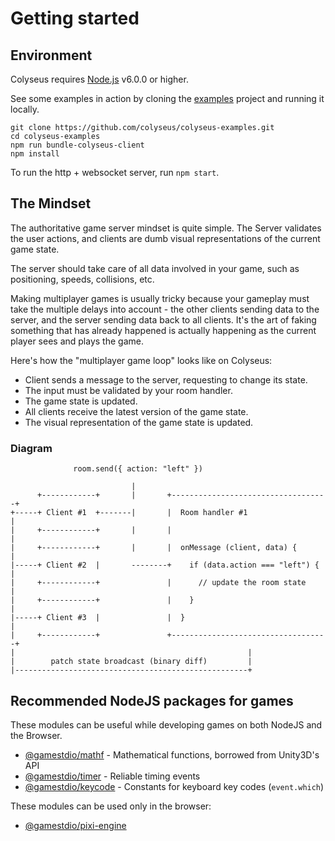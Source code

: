 # Getting started

## Environment

Colyseus requires [Node.js](https://nodejs.org/) v6.0.0 or higher.

See some examples in action by cloning the [examples](https://github.com/colyseus/colyseus-examples) project and running it locally.

```
git clone https://github.com/colyseus/colyseus-examples.git
cd colyseus-examples
npm run bundle-colyseus-client
npm install
```

To run the http + websocket server, run `npm start`.


## The Mindset

The authoritative game server mindset is quite simple. The Server validates the user actions, and clients are dumb visual representations of the current game state.

The server should take care of all data involved in your game, such as positioning, speeds, collisions, etc.

Making multiplayer games is usually tricky because your gameplay must take the multiple delays into account - the other clients sending data to the server, and the server sending data back to all clients. It's the art of faking something that has already happened is actually happening as the current player sees and plays the game.

Here's how the "multiplayer game loop" looks like on Colyseus:

- Client sends a message to the server, requesting to change its state.
- The input must be validated by your room handler.
- The game state is updated.
- All clients receive the latest version of the game state.
- The visual representation of the game state is updated.

### Diagram

```
              room.send({ action: "left" })

                           |
      +------------+       |       +-----------------------------------+
+-----+ Client #1  +-------|       |  Room handler #1                  |
|     +------------+       |       |                                   |
|     +------------+       |       |  onMessage (client, data) {       |
|-----+ Client #2  |       --------+    if (data.action === "left") {  |
|     +------------+               |      // update the room state     |
|     +------------+               |    }                              |
|-----+ Client #3  |               |  }                                |
|     +------------+               +-----------------------------------+
|                                                    |
|        patch state broadcast (binary diff)         |
|----------------------------------------------------+
```

## Recommended NodeJS packages for games

These modules can be useful while developing games on both NodeJS and the Browser.

- [@gamestdio/mathf](https://github.com/gamestdio/mathf) - Mathematical functions, borrowed from Unity3D's API
- [@gamestdio/timer](https://github.com/gamestdio/timer) - Reliable timing events
- [@gamestdio/keycode](https://github.com/gamestdio/keycode) - Constants for keyboard key codes (`event.which`)

These modules can be used only in the browser:

- [@gamestdio/pixi-engine](https://github.com/gamestdio/pixi-engine)
